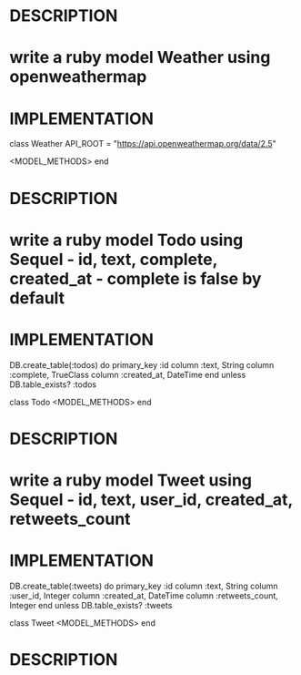 # DESCRIPTION
# write a ruby model Weather using openweathermap
# IMPLEMENTATION
class Weather
  API_ROOT = "https://api.openweathermap.org/data/2.5"
  
<MODEL_METHODS>
end
# DESCRIPTION
# write a ruby model Todo using Sequel - id, text, complete, created_at - complete is false by default
# IMPLEMENTATION
DB.create_table(:todos) do
  primary_key :id
  column :text, String
  column :complete, TrueClass
  column :created_at, DateTime
end unless DB.table_exists? :todos

class Todo
<MODEL_METHODS>
end
# DESCRIPTION
# write a ruby model Tweet using Sequel - id, text, user_id, created_at, retweets_count
# IMPLEMENTATION
DB.create_table(:tweets) do
  primary_key :id
  column :text, String
  column :user_id, Integer
  column :created_at, DateTime
  column :retweets_count, Integer
end unless DB.table_exists? :tweets

class Tweet
<MODEL_METHODS>
end
# DESCRIPTION
